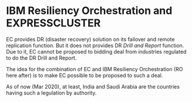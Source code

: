 # IBM Resiliency Orchestration and EXPRESSCLUSTER

EC provides DR (disaster recovery) solution on its failover and remote replication function.
But it does not provides DR *Drill and Report* function.
Due to it, EC cannot be proposed to bidding deal from industries regulated to do the DR Drill and Report.

The idea for the combination of EC and IBM Resiliency Orchestration (RO here after) is to make EC possible to be proposed to such a deal.

As of now (Mar 2020), at least, India and Saudi Arabia are the countries having such a legulation by authority.

